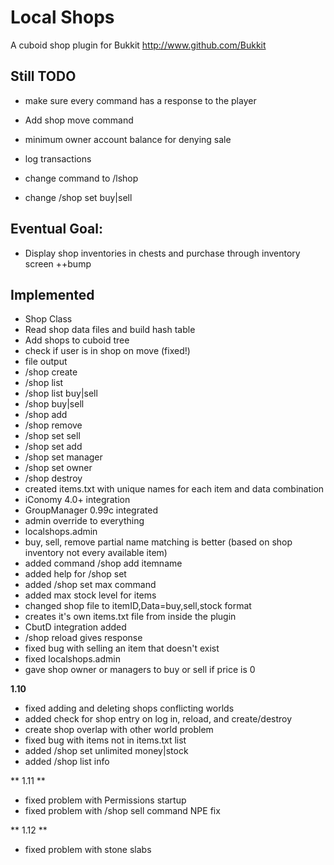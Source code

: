 Local Shops
======

A cuboid shop plugin for Bukkit
http://www.github.com/Bukkit

Still TODO
-----------

* make sure every command has a response to the player
* Add shop move command
* minimum owner account balance for denying sale
* log transactions

* change command to /lshop
* change /shop set buy|sell

Eventual Goal:
-----------
* Display shop inventories in chests and purchase through inventory screen ++bump

Implemented
-----------

* Shop Class
* Read shop data files and build hash table
* Add shops to cuboid tree
* check if user is in shop on move (fixed!)
* file output
* /shop create
* /shop list
* /shop list buy|sell
* /shop buy|sell
* /shop add
* /shop remove
* /shop set sell
* /shop set add
* /shop set manager
* /shop set owner
* /shop destroy
* created items.txt with unique names for each item and data combination
* iConomy 4.0+ integration
* GroupManager 0.99c integrated
* admin override to everything
* localshops.admin
* buy, sell, remove partial name matching is better (based on shop inventory not every available item)
* added command /shop add itemname
* added help for /shop set
* added /shop set max command
* added max stock level for items
* changed shop file to itemID,Data=buy,sell,stock format
* creates it's own items.txt file from inside the plugin
* CbutD integration added
* /shop reload gives response
* fixed bug with selling an item that doesn't exist
* fixed localshops.admin
* gave shop owner or managers to buy or sell if price is 0

**1.10**  

* fixed adding and deleting shops conflicting worlds
* added check for shop entry on log in, reload, and create/destroy
* create shop overlap with other world problem
* fixed bug with items not in items.txt list
* added /shop set unlimited money|stock
* added /shop list info

** 1.11 **  

* fixed problem with Permissions startup
* fixed problem with /shop sell command NPE fix

** 1.12 **  

* fixed problem with stone slabs

